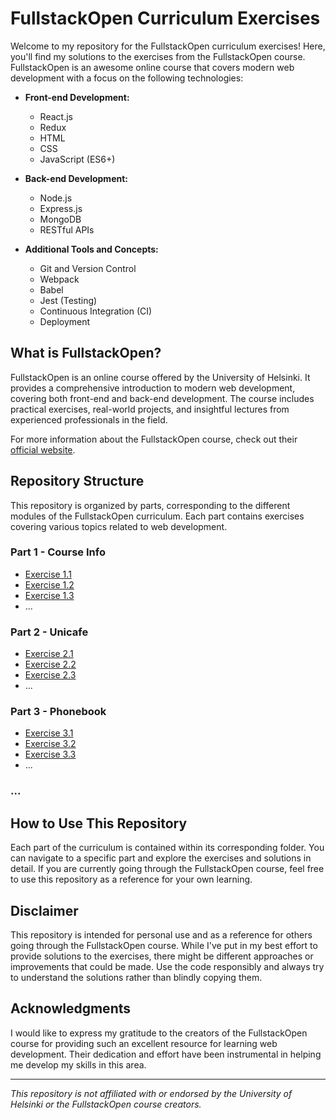 # FullstackOpen Curriculum Exercises

Welcome to my repository for the FullstackOpen curriculum exercises! Here, you'll find my solutions to the exercises from the FullstackOpen course. FullstackOpen is an awesome online course that covers modern web development with a focus on the following technologies:

- **Front-end Development:**
  - React.js
  - Redux
  - HTML
  - CSS
  - JavaScript (ES6+)

- **Back-end Development:**
  - Node.js
  - Express.js
  - MongoDB
  - RESTful APIs

- **Additional Tools and Concepts:**
  - Git and Version Control
  - Webpack
  - Babel
  - Jest (Testing)
  - Continuous Integration (CI)
  - Deployment

## What is FullstackOpen?

FullstackOpen is an online course offered by the University of Helsinki. It provides a comprehensive introduction to modern web development, covering both front-end and back-end development. The course includes practical exercises, real-world projects, and insightful lectures from experienced professionals in the field.

For more information about the FullstackOpen course, check out their [official website](https://fullstackopen.com).

## Repository Structure

This repository is organized by parts, corresponding to the different modules of the FullstackOpen curriculum. Each part contains exercises covering various topics related to web development.

### Part 1 - Course Info
- [Exercise 1.1](Part1/courseinfo/exercise1.1.md)
- [Exercise 1.2](Part1/courseinfo/exercise1.2.md)
- [Exercise 1.3](Part1/courseinfo/exercise1.3.md)
- ...

### Part 2 - Unicafe
- [Exercise 2.1](Part2/unicafe/exercise2.1.md)
- [Exercise 2.2](Part2/unicafe/exercise2.2.md)
- [Exercise 2.3](Part2/unicafe/exercise2.3.md)
- ...

### Part 3 - Phonebook
- [Exercise 3.1](Part3/phonebook/exercise3.1.md)
- [Exercise 3.2](Part3/phonebook/exercise3.2.md)
- [Exercise 3.3](Part3/phonebook/exercise3.3.md)
- ...

### ...

## How to Use This Repository

Each part of the curriculum is contained within its corresponding folder. You can navigate to a specific part and explore the exercises and solutions in detail. If you are currently going through the FullstackOpen course, feel free to use this repository as a reference for your own learning.

## Disclaimer

This repository is intended for personal use and as a reference for others going through the FullstackOpen course. While I've put in my best effort to provide solutions to the exercises, there might be different approaches or improvements that could be made. Use the code responsibly and always try to understand the solutions rather than blindly copying them.

## Acknowledgments

I would like to express my gratitude to the creators of the FullstackOpen course for providing such an excellent resource for learning web development. Their dedication and effort have been instrumental in helping me develop my skills in this area.

---

*This repository is not affiliated with or endorsed by the University of Helsinki or the FullstackOpen course creators.*
